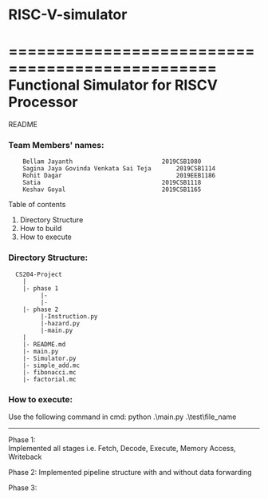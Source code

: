 # RISC-V-simulator
================================================
Functional Simulator for RISCV Processor
================================================

README

### Team Members' names:
        Bellam Jayanth	                       2019CSB1080
        Sagina Jaya Govinda Venkata Sai Teja       2019CSB1114
        Rohit Dagar	                               2019EEB1186
        Satia	                               2019CSB1118
        Keshav Goyal	                       2019CSB1165

Table of contents
1. Directory Structure
2. How to build
3. How to execute


### Directory Structure: 
      CS204-Project
        |
        |- phase 1
             |-
             |-
        |- phase 2
             |-Instruction.py
             |-hazard.py
             |-main.py
        |     
        |- README.md
        |- main.py
        |- Simulator.py
        |- simple_add.mc
        |- fibonacci.mc
        |- factorial.mc

      

### How to execute: 
Use the following command in cmd: 
python .\main.py .\test\file_name
    
----------
Phase 1:<br />
      Implemented all stages i.e. Fetch, Decode, Execute, Memory Access, Writeback

Phase 2:
Implemented pipeline structure with and without data forwarding


Phase 3:
